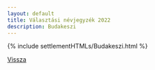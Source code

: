 ```yaml
---
layout: default
title: Választási névjegyzék 2022
description: Budakeszi
---
```


{% include settlementHTMLs/Budakeszi.html %}

[Vissza](../)